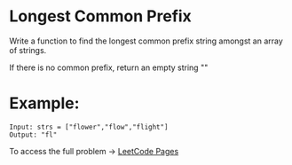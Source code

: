 # Longest Common Prefix

Write a function to find the longest common prefix string amongst an array of strings.

If there is no common prefix, return an empty string ""


# Example:


```
Input: strs = ["flower","flow","flight"]
Output: "fl"

```
 


To access the full problem -> [LeetCode Pages](https://leetcode.com/problems/longest-common-prefix/)

